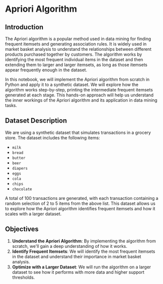 # Apriori Algorithm

## Introduction

The Apriori algorithm is a popular method used in data mining for finding frequent itemsets and generating association rules. It is widely used in market basket analysis to understand the relationships between different products purchased together by customers. The algorithm works by identifying the most frequent individual items in the dataset and then extending them to larger and larger itemsets, as long as those itemsets appear frequently enough in the dataset.

In this notebook, we will implement the Apriori algorithm from scratch in Python and apply it to a synthetic dataset. We will explore how the algorithm works step-by-step, printing the intermediate frequent itemsets generated at each stage. This hands-on approach will help us understand the inner workings of the Apriori algorithm and its application in data mining tasks.

## Dataset Description

We are using a synthetic dataset that simulates transactions in a grocery store. The dataset includes the following items:

- `milk`
- `bread`
- `butter`
- `beer`
- `diapers`
- `eggs`
- `cola`
- `chips`
- `chocolate`

A total of 100 transactions are generated, with each transaction containing a random selection of 2 to 5 items from the above list. This dataset allows us to explore how the Apriori algorithm identifies frequent itemsets and how it scales with a larger dataset.

## Objectives

1. **Understand the Apriori Algorithm**: By implementing the algorithm from scratch, we'll gain a deep understanding of how it works.
2. **Identify Frequent Itemsets**: We will identify the most frequent itemsets in the dataset and understand their importance in market basket analysis.
3. **Optimize with a Larger Dataset**: We will run the algorithm on a larger dataset to see how it performs with more data and higher support thresholds.
